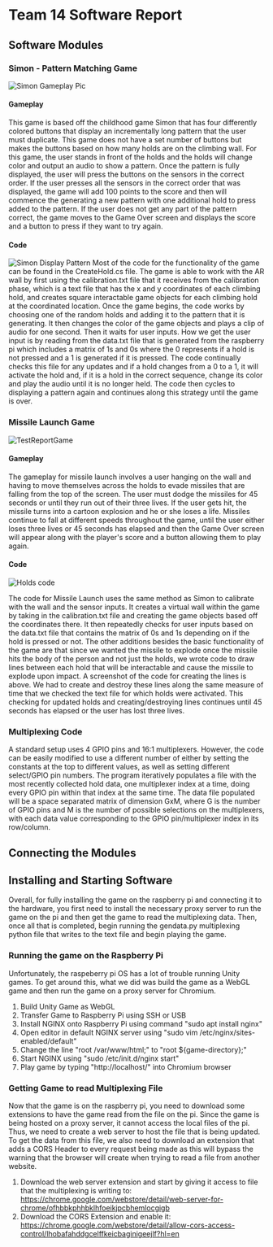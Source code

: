 # Team 14 Software Report
## Software Modules
### Simon - Pattern Matching Game
![Simon Gameplay Pic](https://user-images.githubusercontent.com/75346297/228964391-c9705f1e-4803-44c0-b0a3-24ab386930bd.jpg)

#### Gameplay
This game is based off the childhood game Simon that has four differently colored buttons that display an incrementally long pattern that the user must duplicate. This game does not have a set number of buttons but makes the buttons based on how many holds are on the climbing wall. For this game, the user stands in front of the holds and the holds will change color and output an audio to show a pattern. Once the pattern is fully displayed, the user will press the buttons on the sensors in the correct order. If the user presses all the sensors in the correct order that was displayed, the game will add 100 points to the score and then will commence the generating a new pattern with one additional hold to press added to the pattern. If the user does not get any part of the pattern correct, the game moves to the Game Over screen and displays the score and a button to press if they want to try again.

#### Code
![Simon Display Pattern](https://user-images.githubusercontent.com/75346297/234076435-2ac5e146-ae52-413f-b2af-17126ddba0b4.jpg)
Most of the code for the functionality of the game can be found in the CreateHold.cs file. The game is able to work with the AR wall by first using the calibration.txt file that it receives from the calibration phase, which is a text file that has the x and y coordinates of each climbing hold, and creates square interactable game objects for each climbing hold at the coordinated location. Once the game begins, the code works by choosing one of the random holds and adding it to the pattern that it is generating. It then changes the color of the game objects and plays a clip of audio for one second. Then it waits for user inputs. How we get the user input is by reading from the data.txt file that is generated from the raspberry pi which includes a matrix of 1s and 0s where the 0 represents if a hold is not pressed and a 1 is generated if it is pressed. The code continually checks this file for any updates and if a hold changes from a 0 to a 1, it will activate the hold and, if it is a hold in the correct sequence, change its color and play the audio until it is no longer held. The code then cycles to displaying a pattern again and continues along this strategy until the game is over.

### Missile Launch Game
![TestReportGame](https://user-images.githubusercontent.com/75346297/228968182-6e5e0973-ad4c-4912-9f4d-43194faa0330.jpg)

#### Gameplay
The gameplay for missile launch involves a user hanging on the wall and having to move themselves across the holds to evade missiles that are falling from the top of the screen. The user must dodge the missiles for 45 seconds or until they run out of their three lives. If the user gets hit, the missile turns into a cartoon explosion and he or she loses a life. Missiles continue to fall at different speeds throughout the game, until the user either loses three lives or 45 seconds has elapsed and then the Game Over screen will appear along with the player's score and a button allowing them to play again. 
#### Code
![Holds code](https://user-images.githubusercontent.com/75346297/228970583-af1d875d-9eb7-4ad1-bf57-c4d8f7af24f2.jpg)

The code for Missile Launch uses the same method as Simon to calibrate with the wall and the sensor inputs. It creates a virtual wall within the game by taking in the calibration.txt file and creating the game objects based off the coordinates there. It then repeatedly checks for user inputs based on the data.txt file that contains the matrix of 0s and 1s depending on if the hold is pressed or not. The other additions besides the basic functionality of the game are that since we wanted the missile to explode once the missile hits the body of the person and not just the holds, we wrote code to draw lines between each hold that will be interactable and cause the missile to explode upon impact. A screenshot of the code for creating the lines is above. We had to create and destroy these lines along the same measure of time that we checked the text file for which holds were activated. This checking for updated holds and creating/destroying lines continues until 45 seconds has elapsed or the user has lost three lives.

### Multiplexing Code

A standard setup uses 4 GPIO pins and 16:1 multiplexers. However, the code can be easily modified to use a different number of either by setting the constants at the top to different values, as well as setting different select/GPIO pin numbers. The program iteratively populates a file with the most recently collected hold data, one multiplexer index at a time, doing every GPIO pin within that index at the same time. The data file populated will be a space separated matrix of dimension GxM, where G is the number of GPIO pins and M is the number of possible selections on the multiplexers, with each data value corresponding to the GPIO pin/multiplexer index in its row/column.

## Connecting the Modules

## Installing and Starting Software
Overall, for fully installing the game on the raspberry pi and connecting it to the hardware, you first need to install the necessary proxy server to run the game on the pi and then get the game to read the multiplexing data. Then, once all that is completed, begin running the gendata.py multiplexing python file that writes to the text file and begin playing the game.
### Running the game on the Raspberry Pi
Unfortunately, the raspeberry pi OS has a lot of trouble running Unity games. To get around this, what we did was build the game as a WebGL game and then run the game on a proxy server for Chromium.
1. Build Unity Game as WebGL
2. Transfer Game to Raspberry Pi using SSH or USB
3. Install NGINX onto Raspberry Pi using command "sudo apt install nginx"
4. Open editor in default NGINX server using "sudo vim /etc/nginx/sites-enabled/default"
5. Change the line "root /var/www/html;" to "root ${game-directory};"
6. Start NGINX using "sudo /etc/init.d/nginx start"
7. Play game by typing "http://localhost/" into Chromium browser

### Getting Game to read Multiplexing File
Now that the game is on the raspberry pi, you need to download some extensions to have the game read from the file on the pi. Since the game is being hosted on a proxy server, it cannot access the local files of the pi. Thus, we need to create a web server to host the file that is being updated. To get the data from this file, we also need to download an extension that adds a CORS Header to every request being made as this will bypass the warning that the browser will create when trying to read a file from another website.
1. Download the web server extension and start by giving it access to file that the multiplexing is writing to: https://chrome.google.com/webstore/detail/web-server-for-chrome/ofhbbkphhbklhfoeikjpcbhemlocgigb
2. Download the CORS Extension and enable it: https://chrome.google.com/webstore/detail/allow-cors-access-control/lhobafahddgcelffkeicbaginigeejlf?hl=en
